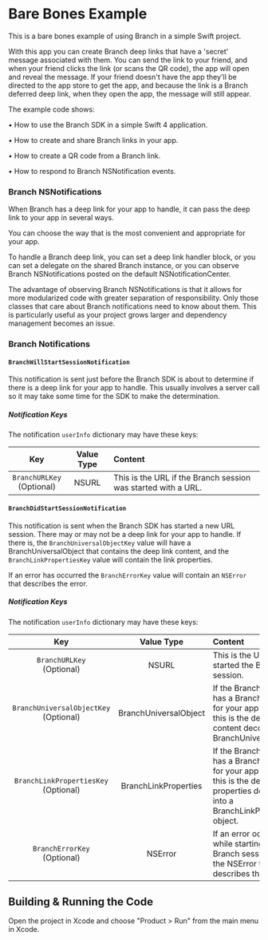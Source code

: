 #  Bare Bones Example

This is a bare bones example of using Branch in a simple Swift project.

With this app you can create Branch deep links that have a 'secret' message associated with them. You can send the link to your friend, and when your friend clicks the link (or scans the QR code), the app will open and reveal the message. If your friend doesn't have the app they'll be directed to the app store to get the app, and because the link is a Branch deferred deep link, when they open the app, the message will still appear.

The example code shows:

• How to use the Branch SDK in a simple Swift 4 application.

• How to create and share Branch links in your app.

• How to create a QR code from a Branch link.

• How to respond to Branch NSNotification events.

### Branch NSNotifications

When Branch has a deep link for your app to handle, it can pass the deep link to your app in several ways.

You can choose the way that is the most convenient and appropriate for your app.

To handle a Branch deep link, you can set a deep link handler block, or you can set a delegate on the shared Branch instance, or you can observe Branch NSNotifications posted on the default NSNotificationCenter.

The advantage of observing Branch NSNotifications is that it allows for more modularized code with greater separation of responsibility. Only those classes that care about Branch notifications need to know about them. This is particularly useful as your project grows larger and dependency management becomes an issue.

### Branch Notifications

#### **`BranchWillStartSessionNotification`**

This notification is sent just before the Branch SDK is about to determine if there is a deep link for your app to handle. This usually involves a server call so it may take some time for the SDK to make the determination.

##### Notification Keys

The notification `userInfo` dictionary may have these keys:

 Key | Value Type | Content
:---:|:----------:|:-------
`BranchURLKey` <br>(Optional) | NSURL | This is the URL if the Branch session was started with a URL.

#### **`BranchDidStartSessionNotification`**

This notification is sent when the Branch SDK has started a new URL session. There may or may not be a deep link for your app to handle. If there is, the `BranchUniversalObjectKey` value will have a BranchUniversalObject that contains the deep link content, and the `BranchLinkPropertiesKey` value will contain the link properties.

If an error has occurred the `BranchErrorKey` value will contain an `NSError` that describes the error.

##### Notification Keys

The notification `userInfo` dictionary may have these keys:

 Key | Value Type | Content
:---:|:----------:|:-------
`BranchURLKey`<br>(Optional) | NSURL | This is the URL that started the Branch session.
`BranchUniversalObjectKey`<br>(Optional) | BranchUniversalObject | If the Branch session has a Branch deep link for your app to handle, this is the deep link content decoded into a BranchUniversalObject.
`BranchLinkPropertiesKey`<br>(Optional) | BranchLinkProperties | If the Branch session has a Branch deep link for your app to handle, this is the deep link properties decoded into a BranchLinkProperties object.
`BranchErrorKey`<br>(Optional) | NSError | If an error occurred while starting the Branch session, this the NSError that describes the error.


## Building & Running the Code

Open the project in Xcode and choose "Product > Run" from the main menu in Xcode.

